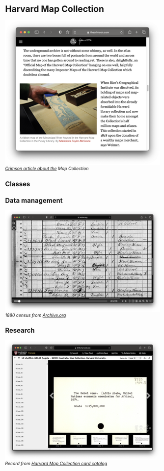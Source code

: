 # Harvard Map Collection

![Screenshot from an article about the Map Collection](media/intro.png)
        *[Crimson article about the](https://www.thecrimson.com/article/2016/4/21/map-collections/) Map Collection* 

## Classes

## Data management

![Screenshot from 1880 census](media/1880-census.png)
*1880 census from [Archive.org](https://archive.org/details/10thcensus0561unit/page/n45/mode/2up?view=theater)* 



## Research
![Screenshot from Harvard online library catalog](media/climate-reactions.png)
    *Record from  [Harvard Map Collection card catalog](https://iiif.lib.harvard.edu/manifests/view/drs:45555303$402i)* 
